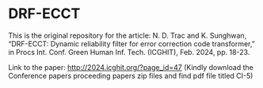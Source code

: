 # DRF-ECCT
This is the original repository for the article:
N. D. Trac and K. Sunghwan, “DRF-ECCT: Dynamic reliability filter for error correction code
transformer,” in Procs Int. Conf. Green Human Inf. Tech. (ICGHIT), Feb. 2024, pp. 18-23.

Link to the paper: http://2024.icghit.org/?page_id=47 (Kindly download the Conference papers proceeding papers zip files and find pdf file titled CI-5)
